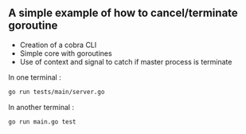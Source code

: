 ## A simple example of how to cancel/terminate goroutine

- Creation of a cobra CLI
- Simple core with goroutines
- Use of context and signal to catch if master process is terminate

In one terminal :

```bash
go run tests/main/server.go
```

In another terminal :

```bash
go run main.go test
```